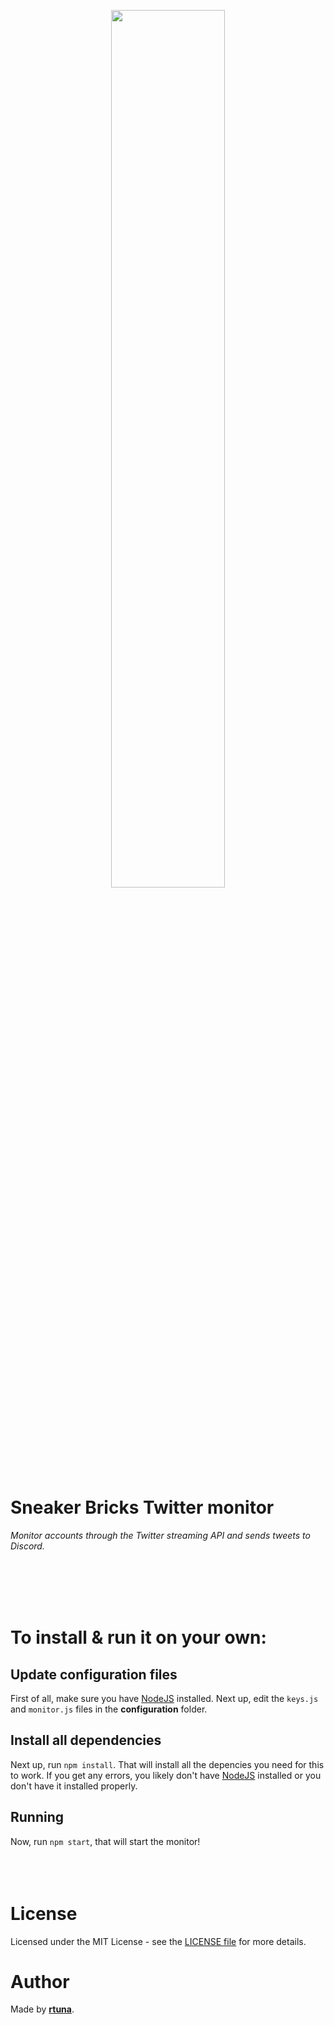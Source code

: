 <p align="center"><img width=60% src="https://i.imgur.com/gx7X8Oj.png"></p>

# Sneaker Bricks Twitter monitor

*Monitor accounts through the Twitter streaming API and sends tweets to Discord.*
<br>
<br>
<br>

<br>
<br>

# To install & run it on your own:
## Update configuration files
First of all, make sure you have [NodeJS](https://nodejs.org/) installed.
Next up, edit the `keys.js` and `monitor.js` files in the **configuration** folder.

## Install all dependencies
Next up, run `npm install`. That will install all the depencies you need for this to work. If you get any errors, you likely don't have [NodeJS](https://nodejs.org/) installed or you don't have it installed properly.

## Running
Now, run `npm start`, that will start the monitor!
<br>
<br>
<br>
<br>
# License
Licensed under the MIT License - see the [LICENSE file](https://github.com/bonzayio/twitter-sneaker-monitor/blob/master/LICENSE) for more details.

# Author

Made by **[rtuna](https://twitter.com/rtunazzz)**.
